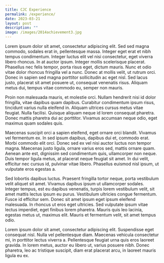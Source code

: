 ```yaml
---
title: CJC Experience
permalink: /experience/
date: 2023-03-21
layout: post
description: ""
image: /images/2014achievement3.jpg
---
```






Lorem ipsum dolor sit amet, consectetur adipiscing elit. Sed sed magna commodo, sodales erat in, pellentesque massa. Integer eget erat et nibh tempus condimentum. Integer luctus elit vel nisi consectetur, eget viverra libero rhoncus. In at auctor ipsum. Integer mollis scelerisque placerat. Phasellus nec felis tempor, porta risus eget, dictum mauris. Nunc et odio vitae dolor rhoncus fringilla vel a nunc. Donec at mollis velit, ut rutrum orci. Donec in sapien sed magna porttitor sollicitudin ac eget nisl. Sed lacus justo, placerat sit amet posuere ut, consequat venenatis risus. Aliquam metus dui, tempus vitae commodo eu, semper non mauris.

Proin non malesuada mauris, et molestie orci. Nullam hendrerit nisi id dolor fringilla, vitae dapibus quam dapibus. Curabitur condimentum ipsum risus, tincidunt varius nulla eleifend in. Aliquam ultrices cursus metus vitae feugiat. Nulla facilisi. Quisque aliquam neque id lorem consequat pharetra. Donec mattis pharetra dui ac porttitor. Vivamus accumsan neque odio, eget maximus quam sodales quis.

Maecenas suscipit orci a sapien eleifend, eget ornare orci blandit. Vivamus vel fermentum ex. In sed ipsum dapibus, dapibus dui et, commodo erat. Morbi commodo elit orci. Donec sed ex vel nisi auctor luctus non tempor magna. Maecenas justo ligula, ornare varius eros sed, mattis ornare quam. Aenean ante est, dignissim sed condimentum quis, ullamcorper non neque. Duis tempor ligula metus, at placerat neque feugiat sit amet. In dui velit, efficitur nec cursus id, pulvinar vitae libero. Phasellus euismod nisl ipsum, ut vulputate eros egestas a.

Sed lobortis dapibus luctus. Praesent fringilla tortor neque, porta vestibulum velit aliquet sit amet. Vivamus dapibus ipsum ut ullamcorper sodales. Integer tempus, est eu dapibus venenatis, turpis lorem vestibulum velit, sit amet mattis lectus ipsum eu purus. Vestibulum ultricies congue fermentum. Fusce id efficitur sem. Donec sit amet ipsum eget ipsum eleifend malesuada. In rhoncus ut eros eget ultricies. Sed vulputate ipsum vitae lectus imperdiet, eget finibus lorem pharetra. Mauris quis leo lacinia, egestas metus ut, maximus elit. Mauris et fermentum velit, sit amet tempus odio.

Lorem ipsum dolor sit amet, consectetur adipiscing elit. Suspendisse eget consequat nisl. Nulla vel pellentesque diam. Maecenas vehicula consectetur mi, in porttitor lectus viverra a. Pellentesque feugiat urna quis eros laoreet gravida. In lorem metus, auctor eu libero ut, varius posuere nibh. Donec pharetra, leo ac tristique suscipit, diam erat placerat arcu, in laoreet mauris ligula eu ex.